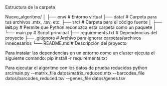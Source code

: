 Estructura de la carpeta

Nuevo_algoritmo/
│
├── env/                   # Entorno virtual
├── data/                  # Carpeta para tus archivos .mtx, .tsv, etc.
├── src/                   # Carpeta para el código fuente
│   ├── __init__.py        # Permite que Python reconozca esta carpeta como un paquete
│   └── main.py            # Script principal
├── requirements.txt       # Dependencias del proyecto
├── .gitignore             # Archivo para ignorar carpetas/archivos innecesarios
└── README.md              # Descripción del proyecto


Para instalar las dependencias en un entorno como un cluster ejecuta el siguiente comando:
pip install -r requirements.txt

Para ejecutar el algoritmo con los datos de prueba reducidos
python src/main.py --matrix_file datos/matrix_reduced.mtx --barcodes_file datos/barcodes_reduced.tsv --genes_file datos/genes.tsv
